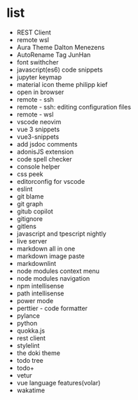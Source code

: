 # list

- REST Client
- remote wsl
- Aura Theme Dalton Menezens
- AutoRename Tag JunHan
- font swithcher
- javascript(es6) code snippets
- jupyter keymap
- material icon theme philipp kief
- open in browser
- remote - ssh
- remote - ssh: editing configuration files
- remote - wsl
- vscode neovim
- vue 3 snippets
- vue3-snippets
- add jsdoc comments
- adonisJS extension
- code spell checker
- console helper
- css peek
- editorconfig for vscode
- eslint
- git blame
- git graph
- gitub copilot
- gitignore
- gitlens
- javascript and tpescript nightly
- live server
- markdown all in one
- markdown image paste
- markdownlint
- node modules context menu
- node modules navigation
- npm intellisense
- path intellisense
- power mode
- perttier - code formatter
- pylance
- python
- quokka.js
- rest client
- stylelint
- the doki theme
- todo tree
- todo+
- vetur
- vue language features(volar)
- wakatime